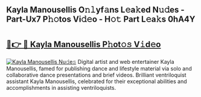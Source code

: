 ## Kayla Manousellis O𝚗𝚕yf𝚊ns L𝚎a𝚔ed N𝚞𝚍es - Part-Ux7 P𝚑𝚘tos Vi𝚍𝚎o - H𝚘𝚝 Part L𝚎a𝚔s 0hA4Y

# <h2><a href="http://kf91cq4.oniu.top/?m=Kayla+Manousellis">🔗👉 🔴 Kayla Manousellis P𝚑ot𝚘𝚜 V𝚒d𝚎o</a></h2>

[![Kayla Manousellis Nu𝚍e𝚜](https://i.imgur.com/0qMVB7G.gif)](http://kf91cq4.oniu.top/?m=Kayla+Manousellis)
Digital artist and web entertainer Kayla Manousellis, famed for publishing dance and lifestyle material via solo and collaborative dance presentations and brief videos. Brilliant ventriloquist assistant Kayla Manousellis, celebrated for their exceptional abilities and accomplishments in assisting ventriloquists.  
